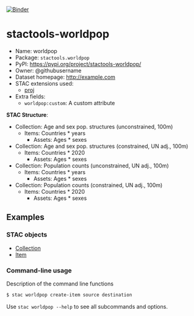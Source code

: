 [![Binder](https://mybinder.org/badge_logo.svg)](https://mybinder.org/v2/gh/stactools-packages/worldpop/main?filepath=docs/installation_and_basic_usage.ipynb)

# stactools-worldpop

- Name: worldpop
- Package: `stactools.worldpop`
- PyPI: https://pypi.org/project/stactools-worldpop/
- Owner: @githubusername
- Dataset homepage: http://example.com
- STAC extensions used:
  - [proj](https://github.com/stac-extensions/projection/)
- Extra fields:
  - `worldpop:custom`: A custom attribute

**STAC Structure**:

- Collection: Age and sex pop. structures (unconstrained, 100m)
    - Items: Countries \* years
         - Assets: Ages \* sexes
- Collection: Age and sex pop. structures (constrained, UN adj., 100m)
    - Items: Countries \* 2020
         - Assets: Ages \* sexes
- Collection: Population counts (unconstrained, UN adj., 100m)
    - Items: Countries \* years
         - Assets: Ages \* sexes
- Collection: Population counts (constrained, UN adj., 100m)
    - Items: Countries \* 2020
         - Assets: Ages \* sexes

## Examples

### STAC objects

- [Collection](examples/collection.json)
- [Item](examples/item/item.json)

### Command-line usage

Description of the command line functions

```bash
$ stac worldpop create-item source destination
```

Use `stac worldpop --help` to see all subcommands and options.
